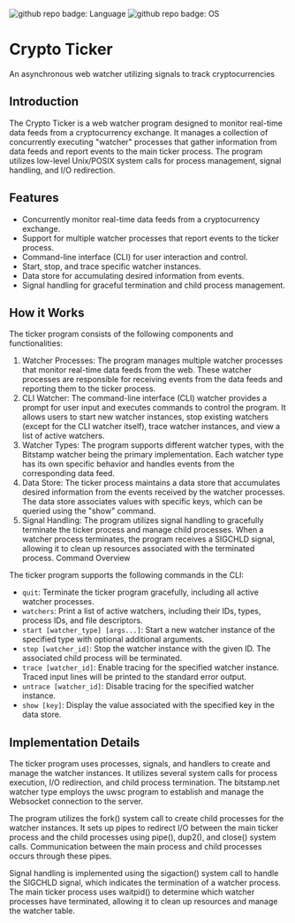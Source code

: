 ![github repo badge: Language](https://img.shields.io/badge/Language-C-181717?color=blue) ![github repo badge: OS](https://img.shields.io/badge/OS-Linux-181717?color=yellow)
# Crypto Ticker
An asynchronous web watcher utilizing signals to track cryptocurrencies

## Introduction

The Crypto Ticker is a web watcher program designed to monitor real-time data feeds from a cryptocurrency exchange. It manages a collection of concurrently executing "watcher" processes that gather information from data feeds and report events to the main ticker process. The program utilizes low-level Unix/POSIX system calls for process management, signal handling, and I/O redirection.

## Features

- Concurrently monitor real-time data feeds from a cryptocurrency exchange.
- Support for multiple watcher processes that report events to the ticker process.
- Command-line interface (CLI) for user interaction and control.
- Start, stop, and trace specific watcher instances.
- Data store for accumulating desired information from events.
- Signal handling for graceful termination and child process management.

## How it Works

The ticker program consists of the following components and functionalities:

1. Watcher Processes: The program manages multiple watcher processes that monitor real-time data feeds from the web. These watcher processes are responsible for receiving events from the data feeds and reporting them to the ticker process.
2. CLI Watcher: The command-line interface (CLI) watcher provides a prompt for user input and executes commands to control the program. It allows users to start new watcher instances, stop existing watchers (except for the CLI watcher itself), trace watcher instances, and view a list of active watchers.
3. Watcher Types: The program supports different watcher types, with the Bitstamp watcher being the primary implementation. Each watcher type has its own specific behavior and handles events from the corresponding data feed.
4. Data Store: The ticker process maintains a data store that accumulates desired information from the events received by the watcher processes. The data store associates values with specific keys, which can be queried using the "show" command.
5. Signal Handling: The program utilizes signal handling to gracefully terminate the ticker process and manage child processes. When a watcher process terminates, the program receives a SIGCHLD signal, allowing it to clean up resources associated with the terminated process.
Command Overview

The ticker program supports the following commands in the CLI:

- `quit`: Terminate the ticker program gracefully, including all active watcher processes.
- `watchers`: Print a list of active watchers, including their IDs, types, process IDs, and file descriptors.
- `start [watcher_type] [args...]`: Start a new watcher instance of the specified type with optional additional arguments.
- `stop [watcher_id]`: Stop the watcher instance with the given ID. The associated child process will be terminated.
- `trace [watcher_id]`: Enable tracing for the specified watcher instance. Traced input lines will be printed to the standard error output.
- `untrace [watcher_id]`: Disable tracing for the specified watcher instance.
- `show [key]`: Display the value associated with the specified key in the data store.

## Implementation Details

The ticker program uses processes, signals, and handlers to create and manage the watcher instances. It utilizes several system calls for process execution, I/O redirection, and child process termination. The bitstamp.net watcher type employs the uwsc program to establish and manage the Websocket connection to the server.

The program utilizes the fork() system call to create child processes for the watcher instances. It sets up pipes to redirect I/O between the main ticker process and the child processes using pipe(), dup2(), and close() system calls. Communication between the main process and child processes occurs through these pipes.

Signal handling is implemented using the sigaction() system call to handle the SIGCHLD signal, which indicates the termination of
a watcher process. The main ticker process uses waitpid() to determine which watcher processes have terminated, allowing it to clean up resources and manage the watcher table.
